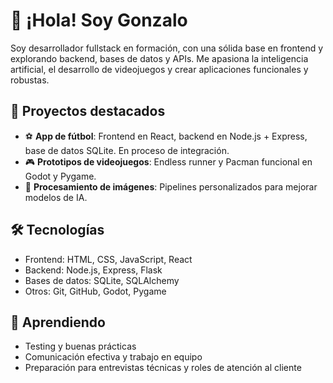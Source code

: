 # 👋 ¡Hola! Soy Gonzalo

Soy desarrollador fullstack en formación, con una sólida base en frontend y explorando backend, bases de datos y APIs. Me apasiona la inteligencia artificial, el desarrollo de videojuegos y crear aplicaciones funcionales y robustas.

## 🚀 Proyectos destacados

- ⚽ **App de fútbol**: Frontend en React, backend en Node.js + Express, base de datos SQLite. En proceso de integración.
- 🎮 **Prototipos de videojuegos**: Endless runner y Pacman funcional en Godot y Pygame.
- 🧠 **Procesamiento de imágenes**: Pipelines personalizados para mejorar modelos de IA.

## 🛠️ Tecnologías

- Frontend: HTML, CSS, JavaScript, React
- Backend: Node.js, Express, Flask
- Bases de datos: SQLite, SQLAlchemy
- Otros: Git, GitHub, Godot, Pygame

## 🌱 Aprendiendo

- Testing y buenas prácticas
- Comunicación efectiva y trabajo en equipo
- Preparación para entrevistas técnicas y roles de atención al cliente


